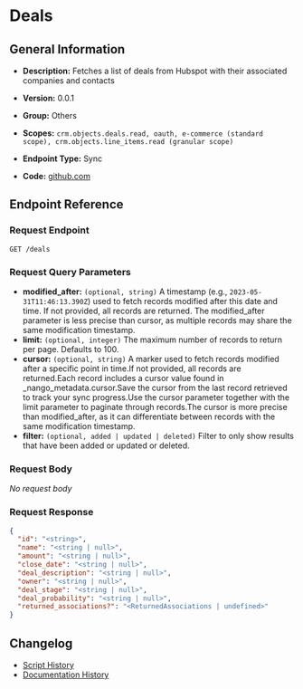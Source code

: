 # Deals

## General Information

- **Description:** Fetches a list of deals from Hubspot with their associated companies and contacts

- **Version:** 0.0.1
- **Group:** Others
- **Scopes:** `crm.objects.deals.read, oauth, e-commerce (standard scope), crm.objects.line_items.read (granular scope)`
- **Endpoint Type:** Sync
- **Code:** [github.com](https://github.com/NangoHQ/integration-templates/tree/main/integrations/hubspot/syncs/deals.ts)


## Endpoint Reference

### Request Endpoint

`GET /deals`

### Request Query Parameters

- **modified_after:** `(optional, string)` A timestamp (e.g., `2023-05-31T11:46:13.390Z`) used to fetch records modified after this date and time. If not provided, all records are returned. The modified_after parameter is less precise than cursor, as multiple records may share the same modification timestamp.
- **limit:** `(optional, integer)` The maximum number of records to return per page. Defaults to 100.
- **cursor:** `(optional, string)` A marker used to fetch records modified after a specific point in time.If not provided, all records are returned.Each record includes a cursor value found in _nango_metadata.cursor.Save the cursor from the last record retrieved to track your sync progress.Use the cursor parameter together with the limit parameter to paginate through records.The cursor is more precise than modified_after, as it can differentiate between records with the same modification timestamp.
- **filter:** `(optional, added | updated | deleted)` Filter to only show results that have been added or updated or deleted.

### Request Body

_No request body_

### Request Response

```json
{
  "id": "<string>",
  "name": "<string | null>",
  "amount": "<string | null>",
  "close_date": "<string | null>",
  "deal_description": "<string | null>",
  "owner": "<string | null>",
  "deal_stage": "<string | null>",
  "deal_probability": "<string | null>",
  "returned_associations?": "<ReturnedAssociations | undefined>"
}
```

## Changelog

- [Script History](https://github.com/NangoHQ/integration-templates/commits/main/integrations/hubspot/syncs/deals.ts)
- [Documentation History](https://github.com/NangoHQ/integration-templates/commits/main/integrations/hubspot/syncs/deals.md)

<!-- END  GENERATED CONTENT -->

